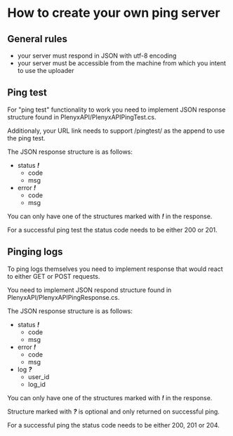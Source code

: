 # How to create your own ping server

## General rules
* your server must respond in JSON with utf-8 encoding
* your server must be accessible from the machine from which you intent to use the uploader

## Ping test
For "ping test" functionality to work you need to implement JSON response structure found in PlenyxAPI/PlenyxAPIPingTest.cs.

Additionaly, your URL link needs to support /pingtest/ as the append to use the ping test.

The JSON response structure is as follows:
* status ***!***
  * code
  * msg
* error ***!***
  * code
  * msg

You can only have one of the structures marked with ***!*** in the response.

For a successful ping test the status code needs to be either 200 or 201.

## Pinging logs
To ping logs themselves you need to implement response that would react to either GET or POST requests.

You need to implement JSON respond structure found in PlenyxAPI/PlenyxAPIPingResponse.cs.

The JSON response structure is as follows:
* status ***!***
  * code
  * msg
* error ***!***
  * code
  * msg
* log ***?***
  * user_id
  * log_id

You can only have one of the structures marked with ***!*** in the response.

Structure marked with ***?*** is optional and only returned on successful ping.

For a successful ping the status code needs to be either 200, 201 or 204.